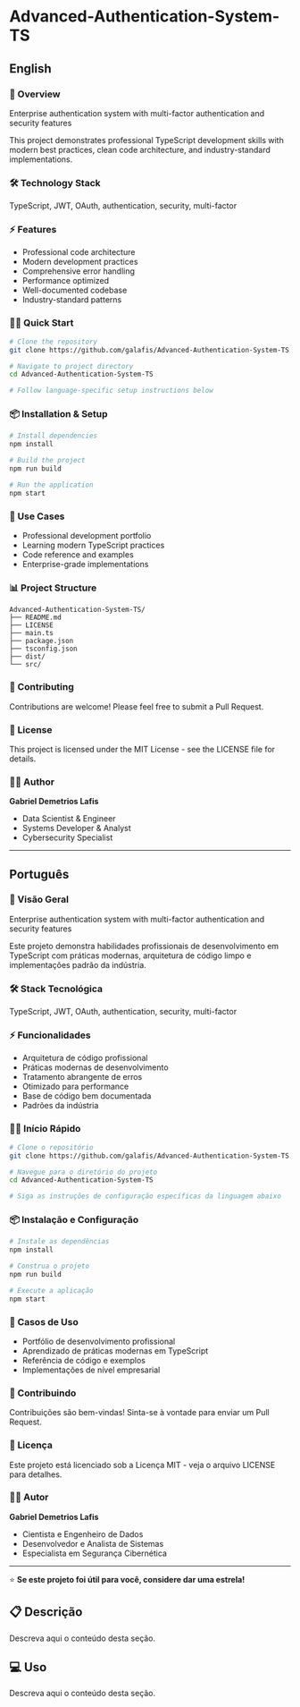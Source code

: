 # Advanced-Authentication-System-TS

## English

### 🚀 Overview
Enterprise authentication system with multi-factor authentication and security features

This project demonstrates professional TypeScript development skills with modern best practices, clean code architecture, and industry-standard implementations.

### 🛠️ Technology Stack
TypeScript, JWT, OAuth, authentication, security, multi-factor

### ⚡ Features
- Professional code architecture
- Modern development practices
- Comprehensive error handling
- Performance optimized
- Well-documented codebase
- Industry-standard patterns

### 🏃‍♂️ Quick Start

```bash
# Clone the repository
git clone https://github.com/galafis/Advanced-Authentication-System-TS.git

# Navigate to project directory
cd Advanced-Authentication-System-TS

# Follow language-specific setup instructions below
```

### 📦 Installation & Setup

```bash
# Install dependencies
npm install

# Build the project
npm run build

# Run the application
npm start
```

### 🎯 Use Cases
- Professional development portfolio
- Learning modern TypeScript practices
- Code reference and examples
- Enterprise-grade implementations

### 📊 Project Structure
```
Advanced-Authentication-System-TS/
├── README.md
├── LICENSE
├── main.ts
├── package.json
├── tsconfig.json
├── dist/
└── src/
```

### 🤝 Contributing
Contributions are welcome! Please feel free to submit a Pull Request.

### 📄 License
This project is licensed under the MIT License - see the LICENSE file for details.

### 👨‍💻 Author
**Gabriel Demetrios Lafis**
- Data Scientist & Engineer
- Systems Developer & Analyst
- Cybersecurity Specialist

---

## Português

### 🚀 Visão Geral
Enterprise authentication system with multi-factor authentication and security features

Este projeto demonstra habilidades profissionais de desenvolvimento em TypeScript com práticas modernas, arquitetura de código limpo e implementações padrão da indústria.

### 🛠️ Stack Tecnológica
TypeScript, JWT, OAuth, authentication, security, multi-factor

### ⚡ Funcionalidades
- Arquitetura de código profissional
- Práticas modernas de desenvolvimento
- Tratamento abrangente de erros
- Otimizado para performance
- Base de código bem documentada
- Padrões da indústria

### 🏃‍♂️ Início Rápido

```bash
# Clone o repositório
git clone https://github.com/galafis/Advanced-Authentication-System-TS.git

# Navegue para o diretório do projeto
cd Advanced-Authentication-System-TS

# Siga as instruções de configuração específicas da linguagem abaixo
```

### 📦 Instalação e Configuração

```bash
# Instale as dependências
npm install

# Construa o projeto
npm run build

# Execute a aplicação
npm start
```

### 🎯 Casos de Uso
- Portfólio de desenvolvimento profissional
- Aprendizado de práticas modernas em TypeScript
- Referência de código e exemplos
- Implementações de nível empresarial

### 🤝 Contribuindo
Contribuições são bem-vindas! Sinta-se à vontade para enviar um Pull Request.

### 📄 Licença
Este projeto está licenciado sob a Licença MIT - veja o arquivo LICENSE para detalhes.

### 👨‍💻 Autor
**Gabriel Demetrios Lafis**
- Cientista e Engenheiro de Dados
- Desenvolvedor e Analista de Sistemas
- Especialista em Segurança Cibernética

---

⭐ **Se este projeto foi útil para você, considere dar uma estrela!**


## 📋 Descrição

Descreva aqui o conteúdo desta seção.


## 💻 Uso

Descreva aqui o conteúdo desta seção.
